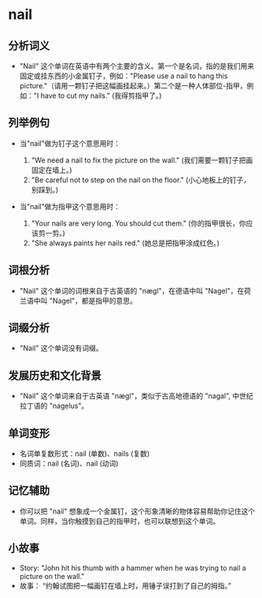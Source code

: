 # nail

## 分析词义

  

*   "Nail" 这个单词在英语中有两个主要的含义。第一个是名词，指的是我们用来固定或挂东西的小金属钉子，例如："Please use a nail to hang this picture."（请用一颗钉子把这幅画挂起来。）第二个是一种人体部位-指甲，例如："I have to cut my nails.” (我得剪指甲了。)

  

## 列举例句

  

*   当"nail"做为钉子这个意思用时：
    
      
    
    1.  "We need a nail to fix the picture on the wall." (我们需要一颗钉子把画固定在墙上。)
    2.  "Be careful not to step on the nail on the floor." (小心地板上的钉子，别踩到。)
    
      
    
*   当"nail"做为指甲这个意思用时：
    
      
    
    1.  "Your nails are very long. You should cut them." (你的指甲很长，你应该剪一剪。)
    2.  "She always paints her nails red." (她总是把指甲涂成红色。)
    
      
    

  

## 词根分析

  

*   "Nail" 这个单词的词根来自于古英语的 "nægl"，在德语中叫 "Nagel"，在荷兰语中叫 "Nagel"，都是指甲的意思。

  

## 词缀分析

  

*   "Nail" 这个单词没有词缀。

  

## 发展历史和文化背景

  

*   "Nail" 这个单词来自于古英语 "nægl"，类似于古高地德语的 "nagal", 中世纪拉丁语的 "nagelus"。

  

## 单词变形

  

*   名词单复数形式：nail (单数)、nails (复数)
*   同质词：nail (名词)、nail (动词)

  

## 记忆辅助

  

*   你可以把 "nail" 想象成一个金属钉，这个形象清晰的物体容易帮助你记住这个单词。同样，当你触摸到自己的指甲时，也可以联想到这个单词。

  

## 小故事

  

*   Story: "John hit his thumb with a hammer when he was trying to nail a picture on the wall."
*   故事： “约翰试图把一幅画钉在墙上时，用锤子误打到了自己的拇指。”
